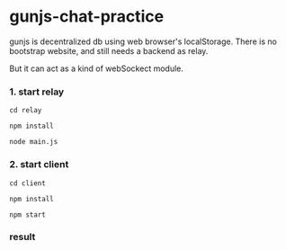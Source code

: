 # gunjs-chat-practice

gunjs is decentralized db using web browser's localStorage. There is no bootstrap website, and still needs a backend as relay.

But it can act as a kind of webSockect module.

### 1. start relay

``` cd relay ```

``` npm install ```

``` node main.js ```

### 2. start client

``` cd client ```

``` npm install ```

``` npm start ```


### result

